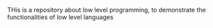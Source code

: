 THis is a repository about low level programming, to demonstrate the functionalities of low level languages
